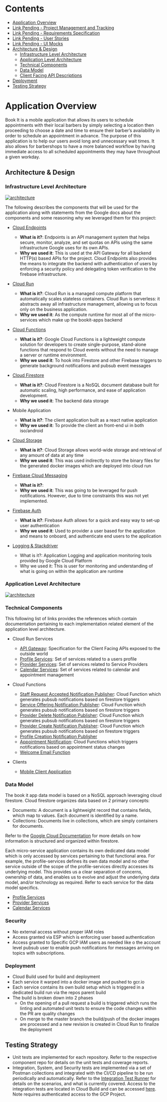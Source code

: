 # Contents

- [Application Overview](#Application-Overview)
- [Link Pending - Project Management and Tracking]()
- [Link Pending - Requirements Specification]()
- [Link Pending - User Stories]()
- [Link Pending - UI Mocks]()
- [Architecture & Design](#Architecture-&-Design)
  - [Infrastructure Level Architecture](#Infrastructure-Level-Architecture)
  - [Application Level Architecture](#Application-Level-Architecture)
  - [Technical Components](#Technical-Components)
  - [Data Model](#Data-Model)
  - [Client Facing API Descriptions](https://endpointsportal.sweng-581-capstone.cloud.goog/)
- [Deployment](#Deployment)
- [Testing Strategy](#Testing-Strategy)

# Application Overview

Book It is a mobile application that allows its users to schedule appointments with their local barbers by simply selecting a location then proceeding to choose a date and time to ensure their barber’s availability in order to schedule an appointment in advance. The purpose of this application is to help our users avoid long and unnecessary wait times. It also allows for barbershops to have a more balanced workflow by having immediate access to all scheduled appointments they may have throughout a given workday.

## Architecture & Design

### Infrastructure Level Architecture

[![architecture](./images/architecture/high-level-architecture.png)](./images/high-level-architecture.png)

The following describes the components that will be used for the application along with statements from the Google docs about the components and some reasoning why we leveraged them for this project:

- [Cloud Endpoints](https://cloud.google.com/endpoints/docs/)

  - **What is it?**: Endpoints is an API management system that helps secure, monitor, analyze, and set quotas on APIs using the same infrastructure Google uses for its own APIs.
  - **Why we used it**: This is used at the API Gateway for all backend HTTP(s) based APIs for the project. Cloud Endpoints also provides the means to integrate the backend with authentication of users by enforcing a security policy and delegating token verification to the firebase infrastructure.

- [Cloud Run](https://cloud.google.com/run/docs/)

  - **What is it?**: Cloud Run is a managed compute platform that automatically scales stateless containers. Cloud Run is serverless: it abstracts away all infrastructure management, allowing us to focus only on the business application.
  - **Why we used it**: As the compute runtime for most all of the micro-services which make up the bookit-apps backend

- [Cloud Functions](https://cloud.google.com/functions/docs/)
  - **What is it?**: Google Cloud Functions is a lightweight compute solution for developers to create single-purpose, stand-alone functions that respond to Cloud events without the need to manage a server or runtime environment.
  - **Why we used it**: To hook into Firestore and other Firebase triggers to generate background notifications and pubsub event messages
- [Cloud Firestore](https://cloud.google.com/firestore/docs/)

  - **What is it?**: Cloud Firestore is a NoSQL document database built for automatic scaling, high performance, and ease of application development.
  - **Why we used it**: The backend data storage

- Mobile Application

  - **What is it?**: The client application built as a react native application
  - **Why we used it**: To provide the client an front-end ui in both iso/android

- [Cloud Storage](https://cloud.google.com/storage/docs/)

  - **What is it?**: Cloud Storage allows world-wide storage and retrieval of any amount of data at any time
  - **Why we used it**: This was used indirectly to store the binary files for the generated docker images which are deployed into cloud run

- [Firebase Cloud Messaging]()

  - **What is it?**:
  - **Why we used it**: This was going to be leveraged for push notifications. However, due to time constraints this was not yet implemented.

- [Firebase Auth](https://firebase.google.com/docs/auth)

  - **What is it?**: Firebase Auth allows for a quick and easy way to set-up user authentication
  - **Why we used it**: Used to provider a user based for the application and means to onboard, and authenticate end users to the application

- [Logging & Stackdriver](https://cloud.google.com/stackdriver/docs/)
  - What is it?: Application Logging and application monitoring tools provided by Google Cloud Platform
  - Why we used it: This is user for monitoring and understanding of what is going on within the application are runtime

### Application Level Architecture

[![architecture](./images/architecture/detailed-architecture.png)](./images/detailed-architecture.png)

### Technical Components

This following list of links provides the references which contain documentation pertaining to each implementation related element of the application level architecture.

- Cloud Run Services
    - [API Gateway](https://github.com/bookit-app/api-gateway): Specification for the Client Facing APIs exposed to the outside world
    - [Profile Services](https://github.com/bookit-app/profile-services): Set of services related to a users profile
    - [Provider Services](https://github.com/bookit-app/provider-services): Set of services related to Service Providers
    - [Calendar Services](https://github.com/bookit-app/calender-services): Set of services related to calendar and appointment management

- Cloud Functions
    - [Staff Request Accepted Notification Publisher](https://github.com/bookit-app/staff-request-accepted-notification-publisher): Cloud Function which generates pubsub notifications based on firestore triggers
    - [Service Offering Notification Publisher](https://github.com/bookit-app/service-offering-notification-publisher): Cloud Function which generates pubsub notifications based on firestore triggers
    - [Provider Delete Notification Publisher](https://github.com/bookit-app/provider-delete-notification-publisher): Cloud Function which generates pubsub notifications based on firestore triggers
    - [Provider Create Notification Publisher](https://github.com/bookit-app/provider-create-notification-publisher): Cloud Function which generates pubsub notifications based on firestore triggers
    - [Profile Creation Notification Publisher](https://github.com/bookit-app/profile-create-event-publisher)
    - [Appointment Notification](https://github.com/bookit-app/appointment-notification): Cloud Functions which triggers notifications based on appointment status changes
    - [Welcome Email Function](https://github.com/bookit-app/welcome-email-function)

- Clients
    - [Mobile Client Application](https://github.com/bookit-app/capstoneSweng894)

### Data Model

The book it app data model is based on a NoSQL approach leveraging cloud firestore. Cloud firestore organizes data based on 2 primary concepts:

- Documents: A document is a lightweight record that contains fields, which map to values. Each document is identified by a name.
- Collections: Documents live in collections, which are simply containers for documents.

Refer to the [Google Cloud Documentation](https://cloud.google.com/firestore/docs/data-model) for more details on how information is structured and organized within firestore.

Each micro-service application contains its own dedicated data model which is only accessed by services pertaining to that functional area. For example, the profile-services defines its own data model and no other service outside of the scope of the profile-services directly accesses its underlying model. This provides us a clear separation of concerns, ownership of data, and enables us to evolve and adjust the underlying data model, and/or technology as required. Refer to each service for the data model specifics.

- [Profile Services](https://github.com/bookit-app/profile-services#data-model)
- [Provider Services](https://github.com/bookit-app/provider-services#data-model)
- [Calendar Services](https://github.com/bookit-app/calender-services#data-flow-diagram)

### Security

- No external access without proper IAM roles
- Access granted via ESP which is enforcing user based authentication
- Access granted to Specific GCP IAM users as needed like o the account level pubsub user to enable push notifications for messages arriving on topics with subscriptions.

### Deployment

- Cloud Build used for build and deployment
- Each service it warped into a docker image and pushed to gcr.io
- Each service contains its own build setup which is triggered in a dedicated build run via the repos parent build
- The build is broken down into 2 phases
  - On the opening of a pull request a build is triggered which runs the linting and automated unit tests to ensure the code changes within the PR are quality changes
  - On merge to the master branch the build/push of the docker images are processed and a new revision is created in Cloud Run to finalize the deployment

## Testing Strategy

- Unit tests are implemented for each repository. Refer to the respective component repo for details on the unit tests and coverage reports.
- Integration, System, and Security tests are implemented via a set of Postman collections and integrated with the CI/CD pipeline to be run periodically and automatically. Refer to the [Integration Test Runner](https://github.com/bookit-app/integration-test-runner) for details on the scenarios, and what is currently covered. Access to the integration tests are located in Cloud Build and can be accessed [here](https://console.cloud.google.com/cloud-build/builds?project=bookit-app-260021&query=tags%3D%20%22integration-tests%22). Note requires authenticated access to the GCP Project.
